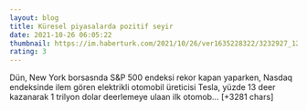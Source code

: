 ```yaml
--- 
layout: blog
title: Küresel piyasalarda pozitif seyir
date: 2021-10-26 06:05:22
thumbnail: https://im.haberturk.com/2021/10/26/ver1635228322/3232927_1200x627.jpg
rating: 3
---
```

Dün, New York borsasnda S&amp;P 500 endeksi rekor kapan yaparken, Nasdaq endeksinde ilem gören elektrikli otomobil üreticisi Tesla, yüzde 13 deer kazanarak 1 trilyon dolar deerlemeye ulaan ilk otomob… [+3281 chars]